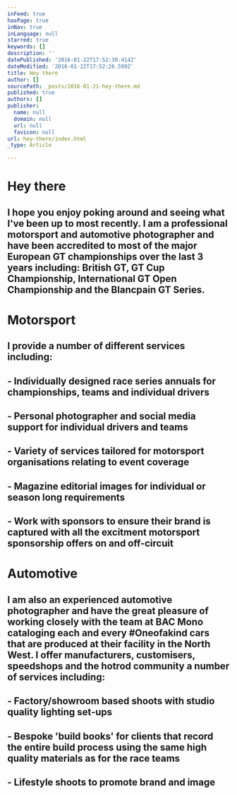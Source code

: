 ```yaml
---
inFeed: true
hasPage: true
inNav: true
inLanguage: null
starred: true
keywords: []
description: ''
datePublished: '2016-01-22T17:52:30.414Z'
dateModified: '2016-01-22T17:52:26.599Z'
title: Hey there
author: []
sourcePath: _posts/2016-01-21-hey-there.md
published: true
authors: []
publisher:
  name: null
  domain: null
  url: null
  favicon: null
url: hey-there/index.html
_type: Article

---
```

# Hey there

## I hope you enjoy poking around and seeing what I've been up to most recently. I am a professional motorsport and automotive photographer and have been accredited to most of the major European GT championships over the last 3 years including: British GT, GT Cup Championship, International GT Open Championship and the Blancpain GT Series. 

# 

# Motorsport

## I provide a number of different services including:

## - Individually designed race series annuals for championships, teams and individual drivers

## - Personal photographer and social media support for individual drivers and teams

## - Variety of services tailored for motorsport organisations relating to event coverage

## - Magazine editorial images for individual or season long requirements

## - Work with sponsors to ensure their brand is captured with all the excitment motorsport sponsorship offers on and off-circuit

# 

# Automotive

## I am also an experienced automotive photographer and have the great pleasure of working closely with the team at BAC Mono cataloging each and every \#Oneofakind cars that are produced at their facility in the North West.  I offer manufacturers, customisers, speedshops and the hotrod community a number of services including:

## - Factory/showroom based shoots with studio quality lighting set-ups

## - Bespoke 'build books' for clients that record the entire build process using the same high quality materials as for the race teams

## - Lifestyle shoots to promote brand and image